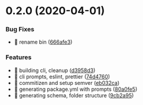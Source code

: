 # 0.2.0 (2020-04-01)


### Bug Fixes

* 🐛 rename bin ([666afe3](https://github.com/rapidlang/cli/commit/666afe388ad57f4cf82a3873af1653f328b0793a))


### Features

* 🎸 building cli, cleanup ([d3958d3](https://github.com/rapidlang/cli/commit/d3958d3b8b606abee34bf2695ced5610213bc054))
* 🎸 cli prompts, eslint, prettier ([74d4760](https://github.com/rapidlang/cli/commit/74d4760508b5207197c23d8671398f9a0d18e62d))
* 🎸 commitizen and setup semver ([eb032ca](https://github.com/rapidlang/cli/commit/eb032caf2be6cd6fa7d0d6acf45e6e0fde3a7ba3))
* 🎸 generating package.yml with prompts ([80a0fe5](https://github.com/rapidlang/cli/commit/80a0fe54cc7e5489580f1c54f43ee9617c4f85f0))
* 🎸 generating schema, folder structure ([9cb2a95](https://github.com/rapidlang/cli/commit/9cb2a959a2ec468a21225e388e2519dadea6c071))



